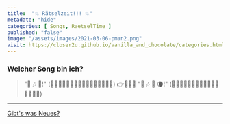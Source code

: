 ```yaml
--- 
title:  "💥 Rätselzeit!!! 💥"
metadate: "hide"
categories: [ Songs, RaetselTime ]
published: "false"
image: "/assets/images/2021-03-06-pman2.png"
visit: https://closer2u.github.io/vanilla_and_chocolate/categories.html#raetseltime
---
```


### Welcher Song bin ich?

> "🎤 🎶 🎼!" (👨‍👩‍👧‍👦👨‍👨‍👦‍👦👨‍👨‍👧‍👧👩‍👩‍👧‍👧) 
> 👉🎹👱‍♂️
> "🎤 🎶 🎼 🌘!" (👨‍👩‍👧‍👦👨‍👨‍👦‍👦👨‍👨‍👧‍👧👩‍👩‍👧‍👧)

***

[Gibt's was Neues?](https://github.com/Closer2U)
